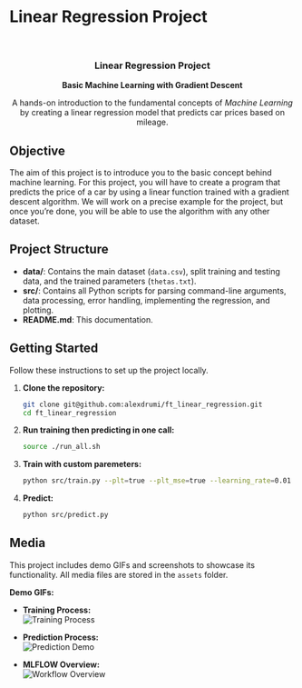 # Linear Regression Project

<!-- Improved compatibility of back to top link: See: https://github.com/othneildrew/Best-README-Template/pull/73 -->
<a id="readme-top"></a>

<br />
<div align="center">
  <!-- If you have a logo or banner, you can include it here
  <a href="https://github.com/alexdrumi/ft_linear_regression">
    <img src="assets/logo_or_banner.png" alt="lin_reg.jpg" width="550" height="300">
  </a>
  -->

  <h3 align="center">Linear Regression Project</h3>
  <p align="center">
    <strong>Basic Machine Learning with Gradient Descent</strong>
  </p>

  <p align="center">
    A hands-on introduction to the fundamental concepts of <em>Machine Learning</em> by creating a 
    linear regression model that predicts car prices based on mileage.
  </p>
</div>

## Objective
The aim of this project is to introduce you to the basic concept behind machine learning. For this project, you will have to create a program that predicts the price of a car by using a linear function trained with a gradient descent algorithm. We will work on a precise example for the project, but once you’re done, you will be able to use the algorithm with any other dataset.

## Project Structure
- **data/**: Contains the main dataset (`data.csv`), split training and testing data, and the trained parameters (`thetas.txt`).
- **src/**: Contains all Python scripts for parsing command-line arguments, data processing, error handling, implementing the regression, and plotting.
- **README.md**: This documentation.
  

<!-- GETTING STARTED -->
## Getting Started

Follow these instructions to set up the project locally.

1. **Clone the repository:**
   ```bash
   git clone git@github.com:alexdrumi/ft_linear_regression.git
   cd ft_linear_regression

2. **Run training then predicting in one call:**
   ```bash
   source ./run_all.sh

3. **Train with custom paremeters:**
   ```bash
   python src/train.py --plt=true --plt_mse=true --learning_rate=0.01 --convergence_threshold=0.0000001 --train_percentage=80 --test_percentage=20

4. **Predict:**
   ```bash
   python src/predict.py


## Media

This project includes demo GIFs and screenshots to showcase its functionality. All media files are stored in the `assets` folder.

**Demo GIFs:**

- **Training Process:**  
  ![Training Process](assets/training_1.gif)

- **Prediction Process:**  
  ![Prediction Demo](assets/predictions_with_eeg_plot.gif)

- **MLFLOW Overview:**  
  ![Workflow Overview](assets/mlflow_1.gif)



